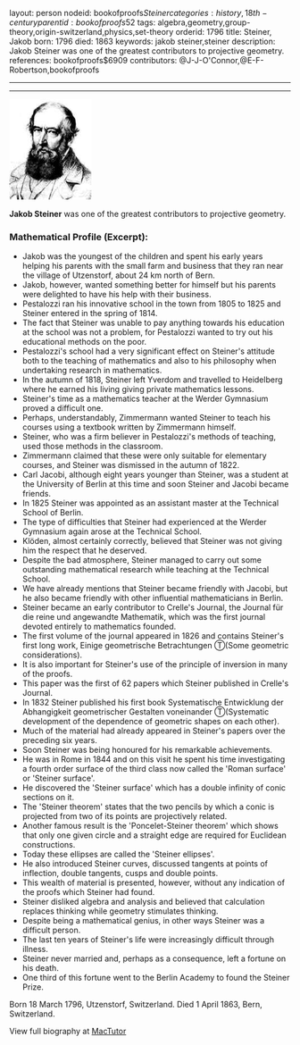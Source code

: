 layout: person
nodeid: bookofproofs$Steiner
categories: history,18th-century
parentid: bookofproofs$52
tags: algebra,geometry,group-theory,origin-switzerland,physics,set-theory
orderid: 1796
title: Steiner, Jakob
born: 1796
died: 1863
keywords: jakob steiner,steiner
description: Jakob Steiner was one of the greatest contributors to projective geometry.
references: bookofproofs$6909
contributors: @J-J-O'Connor,@E-F-Robertson,bookofproofs

---



---

![Steiner.jpg](https://github.com/bookofproofs/bookofproofs.github.io/blob/main/_sources/_assets/images/portraits/Steiner.jpg?raw=true)

**Jakob Steiner** was one of the greatest contributors to projective geometry.

### Mathematical Profile (Excerpt):
* Jakob was the youngest of the children and spent his early years helping his parents with the small farm and business that they ran near the village of Utzenstorf, about 24 km north of Bern.
* Jakob, however, wanted something better for himself but his parents were delighted to have his help with their business.
* Pestalozzi ran his innovative school in the town from 1805 to 1825 and Steiner entered in the spring of 1814.
* The fact that Steiner was unable to pay anything towards his education at the school was not a problem, for Pestalozzi wanted to try out his educational methods on the poor.
* Pestalozzi's school had a very significant effect on Steiner's attitude both to the teaching of mathematics and also to his philosophy when undertaking research in mathematics.
* In the autumn of 1818, Steiner left Yverdom and travelled to Heidelberg where he earned his living giving private mathematics lessons.
* Steiner's time as a mathematics teacher at the Werder Gymnasium proved a difficult one.
* Perhaps, understandably, Zimmermann wanted Steiner to teach his courses using a textbook written by Zimmermann himself.
* Steiner, who was a firm believer in Pestalozzi's methods of teaching, used those methods in the classroom.
* Zimmermann claimed that these were only suitable for elementary courses, and Steiner was dismissed in the autumn of 1822.
* Carl Jacobi, although eight years younger than Steiner, was a student at the University of Berlin at this time and soon Steiner and Jacobi became friends.
* In 1825 Steiner was appointed as an assistant master at the Technical School of Berlin.
* The type of difficulties that Steiner had experienced at the Werder Gymnasium again arose at the Technical School.
* Klöden, almost certainly correctly, believed that Steiner was not giving him the respect that he deserved.
* Despite the bad atmosphere, Steiner managed to carry out some outstanding mathematical research while teaching at the Technical School.
* We have already mentions that Steiner became friendly with Jacobi, but he also became friendly with other influential mathematicians in Berlin.
* Steiner became an early contributor to Crelle's Journal, the Journal für die reine und angewandte Mathematik, which was the first journal devoted entirely to mathematics founded.
* The first volume of the journal appeared in 1826 and contains Steiner's first long work, Einige geometrische Betrachtungen Ⓣ(Some geometric considerations).
* It is also important for Steiner's use of the principle of inversion in many of the proofs.
* This paper was the first of 62 papers which Steiner published in Crelle's Journal.
* In 1832 Steiner published his first book Systematische Entwicklung der Abhangigkeit geometrischer Gestalten voneinander Ⓣ(Systematic development of the dependence of geometric shapes on each other).
* Much of the material had already appeared in Steiner's papers over the preceding six years.
* Soon Steiner was being honoured for his remarkable achievements.
* He was in Rome in 1844 and on this visit he spent his time investigating a fourth order surface of the third class now called the 'Roman surface' or 'Steiner surface'.
* He discovered the 'Steiner surface' which has a double infinity of conic sections on it.
* The 'Steiner theorem' states that the two pencils by which a conic is projected from two of its points are projectively related.
* Another famous result is the 'Poncelet-Steiner theorem' which shows that only one given circle and a straight edge are required for Euclidean constructions.
* Today these ellipses are called the 'Steiner ellipses'.
* He also introduced Steiner curves, discussed tangents at points of inflection, double tangents, cusps and double points.
* This wealth of material is presented, however, without any indication of the proofs which Steiner had found.
* Steiner disliked algebra and analysis and believed that calculation replaces thinking while geometry stimulates thinking.
* Despite being a mathematical genius, in other ways Steiner was a difficult person.
* The last ten years of Steiner's life were increasingly difficult through illness.
* Steiner never married and, perhaps as a consequence, left a fortune on his death.
* One third of this fortune went to the Berlin Academy to found the Steiner Prize.

Born 18 March 1796, Utzenstorf, Switzerland. Died 1 April 1863, Bern, Switzerland.

View full biography at [MacTutor](https://mathshistory.st-andrews.ac.uk/Biographies/Steiner/)
